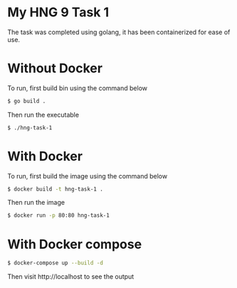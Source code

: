 # My HNG 9 Task 1

The task was completed using golang, it has been containerized for ease of use.


# Without Docker
To run, first build bin using the command below
```bash
$ go build .
```
Then run the executable
```bash
$ ./hng-task-1
```
# With Docker
To run, first build the image using the command below
```bash
$ docker build -t hng-task-1 .
```
Then run the image
```bash
$ docker run -p 80:80 hng-task-1
```

# With Docker compose
```bash
$ docker-compose up --build -d
```

Then visit http://localhost to see the output